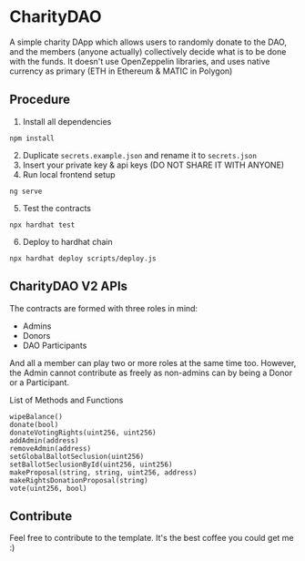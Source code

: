 # CharityDAO

A simple charity DApp which allows users to randomly donate to the DAO, and the members (anyone actually) collectively decide what is to be done with the funds. It doesn't use OpenZeppelin libraries, and uses native currency as primary (ETH in Ethereum & MATIC in Polygon)

## Procedure

1. Install all dependencies

```
npm install 
```

2. Duplicate `secrets.example.json` and rename it to `secrets.json`
3. Insert your private key & api keys (DO NOT SHARE IT WITH ANYONE)
4. Run local frontend setup

```
ng serve
```

5. Test the contracts

```
npx hardhat test
```

6. Deploy to hardhat chain

```
npx hardhat deploy scripts/deploy.js
```

## CharityDAO V2 APIs

The contracts are formed with three roles in mind:
- Admins
- Donors
- DAO Participants

And all a member can play two or more roles at the same time too. However, the Admin cannot contribute as freely as non-admins can by being a Donor or a Participant.

List of Methods and Functions

```
wipeBalance()
donate(bool)
donateVotingRights(uint256, uint256)
addAdmin(address)
removeAdmin(address)
setGlobalBallotSeclusion(uint256)
setBallotSeclusionById(uint256, uint256)
makeProposal(string, string, uint256, address)
makeRightsDonationProposal(string)
vote(uint256, bool)
```


## Contribute
Feel free to contribute to the template. It's the best coffee you could get me :)

